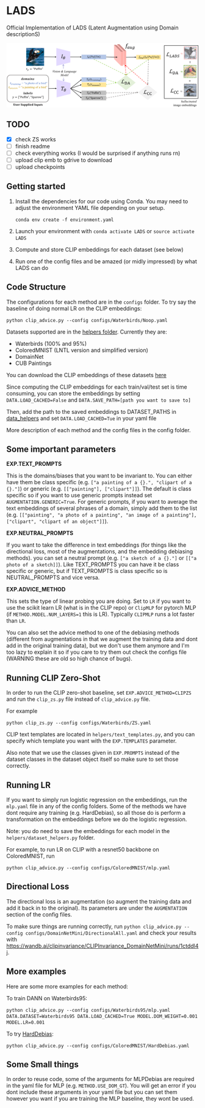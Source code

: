# LADS
Official Implementation of LADS (Latent Augmentation using Domain descriptionS)

![LADS method overview.](figs/lads-method-2-1.png "LADS method overview")


## TODO

- [X] check ZS works 
- [ ] finish readme
- [ ] check everything works (I would be surprised if anything runs rn)
- [ ] upload clip emb to gdrive to download
- [ ] upload checkpoints

## Getting started

1. Install the dependencies for our code using Conda. You may need to adjust the environment YAML file depending on your setup.

    ```
    conda env create -f environment.yaml
    ```
2. Launch your environment with `conda activate LADS` or `source activate LADS`

3. Compute and store CLIP embeddings for each dataset (see below)

4. Run one of the config files and be amazed (or midly impressed) by what LADS can do

## Code Structure 
The configurations for each method are in the `configs` folder. To try say the baseline of doing normal LR on the CLIP embeddings:
```
python clip_advice.py --config configs/Waterbirds/Noop.yaml
```

Datasets supported are in the [helpers folder](./helpers/data_helpers.py). Currently they are:
* Waterbirds (100% and 95%)
* ColoredMNIST (LNTL version and simplified version)
* DomainNet
* CUB Paintings

You can download the CLIP embeddings of these datasets [here](https://drive.google.com/drive/folders/1ItjhX7RPfQ6fQQk6_bEYJPewnkVdcfOC?usp=sharing)

Since computing the CLIP embeddings for each train/val/test set is time consuming, you can store the embeddings by setting `DATA.LOAD_CACHED=False` and `DATA.SAVE_PATH=[path you want to save to]`

Then, add the path to the saved embeddings to DATASET_PATHS in [data_helpers](./helpers/data_helpers.py) and set `DATA.LOAD_CACHED=Tue` in your yaml file

More description of each method and the config files in the config folder. 

## Some important parameters
**EXP.TEXT_PROMPTS**

This is the domains/biases that you want to be invariant to. You can either have them be class specific (e.g. `["a painting of a {}.", "clipart of a {}."]`) or generic (e.g. `[["painting"], ["clipart"]]`). The default is class specific so if you want to use generic prompts instead set `AUGMENTATION.GENERIC=True`. For generic prompts, if you want to average the text embeddings of several phrases of a domain, simply add them to the list (e.g. `[["painting", "a photo of a painting", "an image of a painting"], ["clipart", "clipart of an object"]]`).

**EXP.NEUTRAL_PROMPTS**

If you want to take the difference in text embeddings (for things like the directional loss, most of the augmentations, and the embedding debiasing methods). you can set a neutral prompt (e.g. `["a sketch of a {}."]` or `[["a photo of a sketch]]`). Like TEXT_PROMPTS you can have it be class specific or generic, but if TEXT_PROMPTS is class specific so is NEUTRAL_PROMPTS and vice versa.

**EXP.ADVICE_METHOD**

This sets the type of linear probing you are doing. Set to `LR` if you want to use the scikit learn LR (what is in the CLIP repo) or `ClipMLP` for pytorch MLP (if `METHOD.MODEL.NUM_LAYERS=1` this is LR). Typically `CLIPMLP` runs a lot faster than `LR`.

You can also set the advice method to one of the debiasing methods (different from augmentations in that we augment the training data and dont add in the original training data), but we don't use them anymore and I'm too lazy to explain it so if you care to try them out check the configs file (WARNING these are old so high chance of bugs).

## Running CLIP Zero-Shot
In order to run the CLIP zero-shot baseline, set `EXP.ADVICE_METHOD=CLIPZS` and run the `clip_zs.py` file instead of `clip_advice.py` file. 

For example
```
python clip_zs.py --config configs/Waterbirds/ZS.yaml
```

CLIP text templates are located in `helpers/text_templates.py`, and you can specify which template you want with the `EXP.TEMPLATES` parameter. 

Also note that we use the classes given in `EXP.PROMPTS` instead of the dataset classes in the dataset object itself so make sure to set those correctly.

## Running LR

If you want to simply run logistic regression on the embeddings, run the `mlp.yaml` file in any of the config folders. Some of the methods we have dont require any training (e.g. HardDebias), so all those do is perform a transformation on the embeddings before we do the logistic regression. 

Note: you do need to save the embeddings for each model in the `helpers/dataset_helpers.py` folder.

For example, to run LR on CLIP with a resnet50 backbone on ColoredMNIST, run
```
python clip_advice.py --config configs/ColoredMNIST/mlp.yaml
```

## Directional Loss
The directional loss is an augmentation (so augment the training data and add it back in to the original). Its parameters are under the `AUGMENTATION` section of the config files. 

To make sure things are running correctly, run
`python clip_advice.py --config configs/DomainNetMini/DirectionalAll.yaml`
and check your results with https://wandb.ai/clipinvariance/CLIPInvariance_DomainNetMini/runs/1ctddl4j. 

## More examples
Here are some more examples for each method:

To train DANN on Waterbirds95:
``` 
python clip_advice.py --config configs/Waterbirds95/mlp.yaml DATA.DATASET=Waterbirds95 DATA.LOAD_CACHED=True MODEL.DOM_WEIGHT=0.001 MODEL.LR=0.001
```

To try [HardDebias](https://arxiv.org/pdf/1607.06520.pdf):
```
python clip_advice.py --config configs/ColoredMNIST/HardDebias.yaml
```

## Some Small things

In order to reuse code, some of the arguments for MLPDebias are required in the yaml file for MLP (e.g. `METHOD.USE_DOM_GT`). You will get an error if you dont include these arguments in your yaml file but you can set them however you want if you are training the MLP baseline, they wont be used. 

